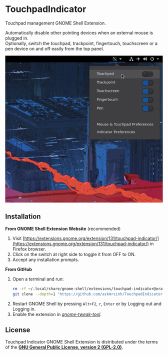 # TouchpadIndicator
Touchpad management GNOME Shell Extension.

Automatically disable other pointing devices when an external mouse is plugged in.  
Optionally, switch the touchpad, trackpoint, fingertouch, touchscreen or a pen device on and off easily from the top panel.

![Touchpad Indicator Screenshots](media/screenshots.gif)


## Installation

**From GNOME Shell Extension Website** (recommended)
 1. Visit [https://extensions.gnome.org/extension/131/touchpad-indicator/](https://extensions.gnome.org/extension/131/touchpad-indicator/) in Firefox browser.
 2. Click on the switch at right side to toggle it from OFF to ON.
 3. Accept any installation prompts.

**From GitHub**
 1. Open a terminal and run:
    ```bash
    rm -rf ~/.local/share/gnome-shell/extensions/touchpad-indicator@orangeshirt;
    git clone --depth=1 "https://github.com/askmrsinh/TouchpadIndicator.git" ~/.local/share/gnome-shell/extensions/touchpad-indicator@orangeshirt;
    ```
 2. Restart GNOME Shell by pressing `Alt+F2`, `r`, `Enter` or by Logging out and Logging in.
 3. Enable the extension in *[gnome-tweak-tool](https://wiki.gnome.org/action/show/Apps/Tweaks)*.


## License

Touchpad Indicator GNOME Shell Extension is distributed under the terms of the **[GNU General Public License, version 2 (GPL-2.0)](http://www.gnu.org/licenses/old-licenses/gpl-2.0.en.html)**.
